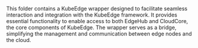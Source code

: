 This folder contains a KubeEdge wrapper designed to facilitate seamless interaction and integration with the KubeEdge framework. It provides essential functionality to enable access to both EdgeHub and CloudCore, the core components of KubeEdge. The wrapper serves as a bridge, simplifying the management and communication between edge nodes and the cloud.
